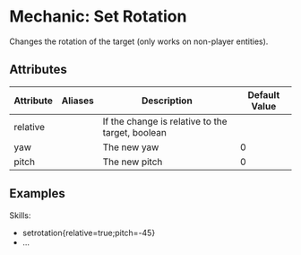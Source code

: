 Mechanic: Set Rotation
======================

Changes the rotation of the target (only works on non-player entities).

Attributes
----------

| Attribute | Aliases | Description | Default Value |
|-----------|---------|--------------------------------------------------|---------------|
| relative  | | If the change is relative to the target, boolean |   |
| yaw   | | The new yaw | 0 |
| pitch | | The new pitch   | 0 |

  

Examples
--------

  Skills:
  - setrotation{relative=true;pitch=-45}
  - ...